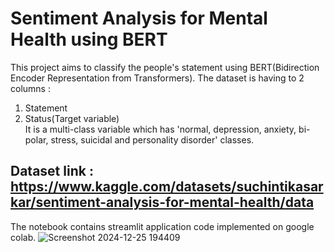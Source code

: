 # Sentiment Analysis for Mental Health using BERT

This project aims to classify the people's statement using BERT(Bidirection Encoder Representation from Transformers). The dataset is having to 2 columns : <br>
1) Statement
2) Status(Target variable) <br>
It is a multi-class variable which has 'normal, depression, anxiety, bi-polar, stress, suicidal and personality disorder' classes.

## Dataset link : https://www.kaggle.com/datasets/suchintikasarkar/sentiment-analysis-for-mental-health/data

The notebook contains streamlit application code implemented on google colab. 
![Screenshot 2024-12-25 194409](https://github.com/user-attachments/assets/f1180d1e-a399-41d4-8385-11b87c8839fa)
